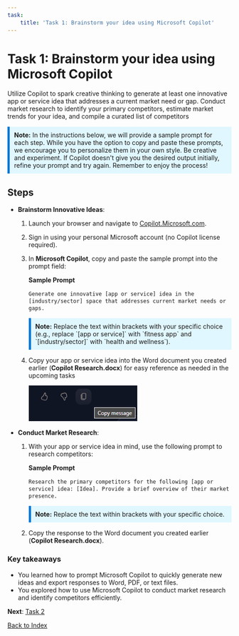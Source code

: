 ```yaml
---
task:
    title: 'Task 1: Brainstorm your idea using Microsoft Copilot'
---
```


# Task 1: Brainstorm your idea using Microsoft Copilot

Utilize Copilot to spark creative thinking to generate at least one innovative app or service idea that addresses a current market need or gap. Conduct market research to identify your primary competitors, estimate market trends for your idea, and compile a curated list of competitors

<div style="background-color: #e0f7ff; padding: 10px; border-left: 5px solid #0078D4; margin-top: 15px; margin-bottom: 15px;">
    <strong>Note:</strong> In the instructions below, we will provide a sample prompt for each step. While you have the option to copy and paste these prompts, we encourage you to personalize them in your own style. Be creative and experiment. If Copilot doesn't give you the desired output initially, refine your prompt and try again. Remember to enjoy the process!
</div>

## Steps

- **Brainstorm Innovative Ideas**:

    1. Launch your browser and navigate to [Copilot.Microsoft.com](https://copilot.microsoft.com).

    1. Sign in using your personal Microsoft account (no Copilot license required).

    1. In **Microsoft Copilot**, copy and paste the sample prompt into the prompt field:

        **Sample Prompt**

        ```
        Generate one innovative [app or service] idea in the [industry/sector] space that addresses current market needs or gaps.
        ```

        <div style="background-color: #e0f7ff; padding: 10px; border-left: 5px solid #0078D4; margin-top: 15px; margin-bottom: 15px;">
            <strong>Note:</strong> Replace the text within brackets with your specific choice (e.g., replace `[app or service]` with `fitness app` and `[industry/sector]` with `health and wellness`).
        </div>

    1. Copy your app or service idea into the Word document you created earlier (**Copilot Research.docx**) for easy reference as needed in the upcoming tasks

        ![Screenshot showing Microsoft Copilot copy option.](../Media/copy-output.png)

- **Conduct Market Research**:
    1. With your app or service idea in mind, use the following prompt to research competitors:

        **Sample Prompt**

        ```
        Research the primary competitors for the following [app or service] idea: [Idea]. Provide a brief overview of their market presence.
        ```

        <div style="background-color: #e0f7ff; padding: 10px; border-left: 5px solid #0078D4; margin-top: 15px; margin-bottom: 15px;">
            <strong>Note:</strong> Replace the text within brackets with your specific choice.
        </div>

    1. Copy the response to the Word document you created earlier (**Copilot Research.docx**).

### Key takeaways

- You learned how to prompt Microsoft Copilot to quickly generate new ideas and export responses to Word, PDF, or text files.
- You explored how to use Microsoft Copilot to conduct market research and identify competitors efficiently.

**Next**: [Task 2](https://microsoftlearning.github.io/Microsoft-Copilot-Immersion-Experience-GOV/Instructions/Labs/accelerate-creativity-with-microsoft-copilot/2-build-compelling-brand.html)

[Back to Index](https://microsoftlearning.github.io/Microsoft-Copilot-Immersion-Experience-GOV/Instructions/Labs/accelerate-creativity-with-microsoft-copilot/index_1.html)